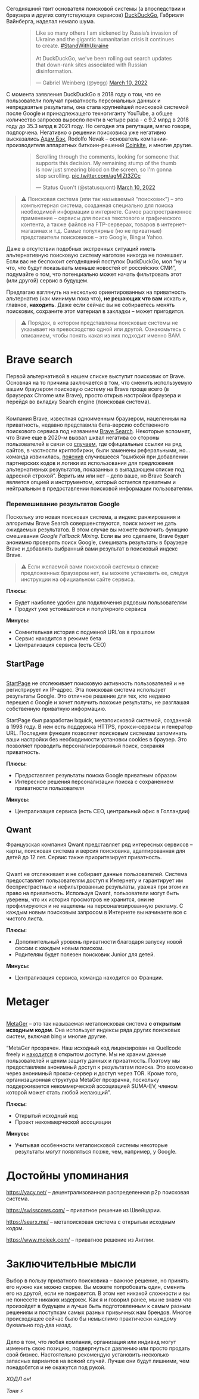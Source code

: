 

Сегодняшний твит основателя поисковой системы (а впоследствии и браузера и других сопутствующих сервисов) [DuckDuckGo](https://duckduckgo.com/), Габриэля Вайнберга, наделал немало шума.

<figure class="kg-card kg-embed-card"><blockquote class="twitter-tweet"><p dir="ltr" lang="en">Like so many others I am sickened by Russia’s invasion of Ukraine and the gigantic humanitarian crisis it continues to create. <a href="https://twitter.com/hashtag/StandWithUkraine%EF%B8%8F?src=hash&amp;ref_src=twsrc%5Etfw">#StandWithUkraine️</a><br/><br/>At DuckDuckGo, we've been rolling out search updates that down-rank sites associated with Russian disinformation.</p>— Gabriel Weinberg (@yegg) <a href="https://twitter.com/yegg/status/1501716484761997318?ref_src=twsrc%5Etfw">March 10, 2022</a></blockquote>
<script async="" charset="utf-8" src="https://platform.twitter.com/widgets.js"></script>
</figure>

С момента заявления DuckDuckGo в 2018 году о том, что ее пользователи получат приватность персональных данных и непредвзятые результаты, она стала крупнейшей поисковой системой после Google и принадлежащего техногиганту YouTube, а общее количество запросов выросло почти в четыре раза - с 9.2 млрд в 2018 году до 35.3 млрд в 2021 году. Но сегодня эта репутация, мягко говоря, подпорчена. Негативно о решении поисковика уже негативно высказались [Адам Бэк](https://www.21ideas.org/theory-hyperbitcoinization-genesis-files-2-adam-back/), Rodolfo Novak – основатель компании-производителя аппаратных биткоин-решений [Coinkite](https://www.21ideas.org/practice-what-is-coldcard/), и многие другие.

<figure class="kg-card kg-embed-card"><blockquote class="twitter-tweet"><p dir="ltr" lang="en">Scrolling through the comments, looking for someone that supports this decision. My remaining stump of the thumb is now just smearing blood on the screen, so I'm gonna stop scrolling. <a href="https://t.co/agMIZt3ZCc">pic.twitter.com/agMIZt3ZCc</a></p>— Status Quon't (@statusquont) <a href="https://twitter.com/statusquont/status/1501925078312701953?ref_src=twsrc%5Etfw">March 10, 2022</a></blockquote>
<script async="" charset="utf-8" src="https://platform.twitter.com/widgets.js"></script>
</figure>

<blockquote class="kg-blockquote-alt">⚠️ Поисковая система (или так называемый “поисковик”) – это компьютерная система, созданная специально для поиска необходимой информации в интернете. Самое распространенное применение – сервисы для поиска текстового и графического контента, а также файлов на FTP-серверах, товаров в интернет-магазинах и т.д. Самые популярные (но не приватные) представители поисковиков – это Google, Bing и Yahoo.</blockquote>

Даже в отсутствии подобных экстренных ситуаций иметь альтернативную поисковую систему наготове никогда не помешает. Если вас не беспокоит сегодняшний поступок DuckDuckGo, мол “ну и что, что будут показывать меньше новостей от российских СМИ”, подумайте о том, что потенциально может начать фильтровать этот (или другой) сервис в будущем.

Предлагаю взглянуть на несколько ориентированных на приватность альтернатив (как минимум пока что), __не решающих что вам__ искать и, главное, __находить__. Даже если сейчас вы не собираетесь менять поисковик, сохраните этот материал в закладки – может пригодится.

<blockquote class="kg-blockquote-alt">⚠️ Порядок, в котором представлены поисковые системы не указывает на превосходство одной или другой. Ознакомьтесь с описанием, чтобы понять какая из них подходит именно ВАМ.</blockquote>

<h1 id="brave-search">Brave search</h1>

Первой альтернативой в нашем списке выступит поисковик от Brave. Основная на то причина заключается в том, что сменить используемую вашим браузером поисковую систему на Brave проще всего (в браузерах Chrome или Brave), просто открыв настройки браузера и перейдя во вкладку Search engine (поисковая система).

<figure class="kg-card kg-image-card"><img alt="" class="kg-image" loading="lazy" src="https://lh6.googleusercontent.com/cJBHMt1vHesC1dbXOswDo8hcBbsVc2GeV1ajlOu6pHFPOluPJaEkxRkObMMuQofrIpAkFmtBGCLymC9LmYhFpSUy2H-w6-0kx3EOTun5pedTvREg6WOoXfyNvcRsiC0eD63M0MHf"/></figure>

Компания Brave, известная одноименным браузером, нацеленным на приватность, недавно представила бета-версию собственного поискового сервиса под названием [Brave Search](https://search.brave.com/). Некоторые вспомнят, что Brave еще в 2020-м вызвал шквал негатива со стороны пользователей в связи со [случаем](https://t.me/bitcoin21ideas/354), где официальные ссылки на ряд сайтов, в частности криптобиржи, были заменены реферальными, но… команда извинилась, [пояснив](https://brave.com/referral-codes-in-suggested-sites/) случившееся “ошибкой при добавлении партнерских кодов и логики их использования для предложения альтернативных результатов, показанных в выпадающем списке под адресной строкой”. Верить им или нет – дело ваше, но Brave Search является опцией и инструментом, который остается приватным и нейтральным в предоставлении поисковой информации пользователям.

<h3 id="%D0%BF%D0%B5%D1%80%D0%B5%D0%BC%D0%B5%D1%88%D0%B8%D0%B2%D0%B0%D0%BD%D0%B8%D0%B5-%D1%80%D0%B5%D0%B7%D1%83%D0%BB%D1%8C%D1%82%D0%B0%D1%82%D0%BE%D0%B2-google">Перемешивание результатов Google</h3>

Поскольку это новая поисковая система, а индекс ранжирования и алгоритмы Brave Search совершенствуются, поиск может не дать ожидаемых результатов. В этом случае вы можете включить функцию смешивания _Google Fallback Mixing_. Если вы это сделаете, Brave будет анонимно проверять поиск Google, смешивать результаты в браузере Brave и добавлять выбранный вами результат в поисковый индекс Brave.

<blockquote class="kg-blockquote-alt">⚠️ Если желаемой вами поисковой системы в списке предложенных браузером нет, вы можете установить ее, следуя инструкции на официальном сайте сервиса.</blockquote>

__Плюсы:__

*   Будет наиболее удобен для подключения рядовым пользователям
*   Продукт уже устоявшегося и популярного сервиса

__Минусы:__

*   Сомнительная история с подменой URL’ов в прошлом
*   Сервис находится в режиме бета
*   Централизация сервиса (есть СЕО)

<h2 id="startpage">StartPage</h2>

<figure class="kg-card kg-image-card"><img alt="" class="kg-image" loading="lazy" src="https://lh4.googleusercontent.com/ZNYd9YBBP6aSYGG0auQQna_n5PKSY1VmCogfZstLwFqenv663uQFlLSngCx3L3SvHDG8beoshdAXRnwL4Q_tQGpL2hTdCukEtx_2YWBqqgbYczbJYNRHl54pbjI7uvpx5hAEvepp"/></figure>

[StartPage](https://www.startpage.com/) не отслеживает поисковую активность пользователей и не регистрирует их IP-адрес. Эта поисковая система использует результаты Google. Это отличное решение для тех, кто недавно перешел с Google и хочет получить похожие результаты, не разглашая собственную приватную информацию.

StartPage был разработан Ixquick, метапоисковой системой, созданной в 1998 году. В нем есть поддержка HTTPS, прокси-сервисы и генератор URL. Последняя функция позволяет поисковым системам запоминать ваши настройки без необходимости установки cookies в браузер. Это позволяет проводить персонализированный поиск, сохраняя приватность.

__Плюсы:__

*   Предоставляет результаты поиска Google приватным образом
*   Интересное решения персонализации поиска с сохранением приватности пользователя

__Минусы:__

*   Централизация сервиса (есть СЕО, центральный офис в Голландии)

<h2 id="qwant">Qwant</h2>

Французская компания Qwant представляет ряд интересных сервисов – карты, поисковая система и версия поисковика, адаптированная для детей до 12 лет. Сервис также приоритезирует приватность.

<figure class="kg-card kg-image-card"><img alt="" class="kg-image" loading="lazy" src="https://lh3.googleusercontent.com/02gZRFRvSL-cNRV5Ag-rrtY7EdTg8p7C-pqK9sjYYe3gOr7ew2vFTw4E59Ml9iwxZrf6d1uDHss8VsERPUN0IqY5Q6up7x-xD3ROu8Y3qJayMKUKWBt8PEYzGQ9AVUuuEAtwZO1B"/></figure>

Qwant не отслеживает и не собирает данные пользователей. Система предоставляет пользователям доступ к Интернету и гарантирует им беспристрастные и нефильтрованные результаты, уважая при этом их право на приватность. Используя Qwant, пользователи могут быть уверены, что их история просмотров не хранится, они не профилируются и не нацелены на персонализированную рекламу. С каждым новым поисковым запросом в Интернете вы начинаете все с чистого листа.

__Плюсы:__

*   Дополнительный уровень приватности благодаря запуску новой сессии с каждым новым поиском.
*   Родителям будет полезен поисковик Junior для детей.

__Минусы:__

*   Централизация сервиса, команда находится во Франции.

<h1 id="metager">Metager</h1>

<figure class="kg-card kg-image-card"><img alt="" class="kg-image" loading="lazy" src="https://lh5.googleusercontent.com/5WdBkgD_VLQCQc4rgoloXu2GMiG4VaIEU_x8inngipwRp9I9_q2g7-0jWy5KS8jQzQSU4usiKK8aBUkmQ7taWon21jyX99k0ncXNDVcKu2JRI5iTx6wGehPLmBF7MGL0vpou4Xpw"/></figure>

[MetaGer](https://metager.org/) – это так называемая метапоисковая система __с открытым исходным кодом__. Она использует индексы ряда других поисковых систем, включая bing и многие другие.

“MetaGer прозрачен. Наш исходный код лицензирован на Quellcode freely и [находится](https://gitlab.metager.de/open-source/MetaGer) в открытом доступе. Мы не храним данные пользователей и ценим защиту данных и приватность. Поэтому мы предоставляем анонимный доступ к результатам поиска. Это возможно через анонимный прокси-сервер и доступ через TOR. Кроме того, организационная структура MetaGer прозрачна, поскольку поддерживается некоммерческой ассоциацией SUMA-EV, членом которой может стать любой желающий”.

__Плюсы:__

*   Открытый исходный код
*   Проект некоммерческой ассоциации

__Минусы:__

*   Учитывая особенности метапоисковой системы некоторые результаты _могут_ появляться позже, чем, например, у Google.

<h1 id="%D0%B4%D0%BE%D1%81%D1%82%D0%BE%D0%B9%D0%BD%D1%8B-%D1%83%D0%BF%D0%BE%D0%BC%D0%B8%D0%BD%D0%B0%D0%BD%D0%B8%D1%8F">Достойны упоминания</h1>

<https://yacy.net/> – децентрализованная распределенная p2p поисковая система.

<https://swisscows.com/> – приватное решение из Швейцарии.

<https://searx.me/> – метапоисковая система с открытым исходным кодом.

<https://www.mojeek.com/> – приватное решение из Англии.

<h1 id="%D0%B7%D0%B0%D0%BA%D0%BB%D1%8E%D1%87%D0%B8%D1%82%D0%B5%D0%BB%D1%8C%D0%BD%D1%8B%D0%B5-%D0%BC%D1%8B%D1%81%D0%BB%D0%B8">Заключительные мысли</h1>

Выбор в пользу приватного поисковика – важное решение, но принять его нужно как можно скорее. Вы можете попробовать один, сменить его на другой, если не понравится. В этом нет никакой сложности и вы не понесете никаких издержек. Как я и говорил ранее, мы не знаем что произойдет в будущем и лучше быть подготовленным к самым разным решениям и поступкам самых разных привычных нам брендов. Многое происходящее сейчас было бы немыслимо практически каждому буквально год-два назад.

<figure class="kg-card kg-image-card"><img alt="" class="kg-image" loading="lazy" src="https://lh3.googleusercontent.com/KAGK5_dDN9KzfiexXTPVes_4clykVVHK__l3HylpH0K--6hFL5r2Z0m6f3Did85pCaolNee7Raipu2CPDoBJlK23ZraCNyKOHyEiLmqlSEGfUAIn3GGKnZbqPHWhXwJX3hF4JKaD"/></figure>

Дело в том, что любая компания, организация или индивид могут изменить свою позицию, подвергнуться давлению или просто продать свой бизнес. Настоятельно рекомендую установить несколько запасных вариантов на всякий случай. Лучше они будут лишними, чем понадобятся и не окажутся под рукой.

_ХОДЛ он!_

_Тони_ ⚡️